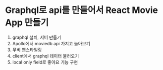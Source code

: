 # Graphql로 api를 만들어서 React Movie App 만들기


1. graphql 설치, 서버 만들기
2. Apollo에서 moviedb api 가지고 놀아보기
3. 무비 웹스타일링
4. client에서 graphql 데이터 불러오기
3. local only field로 좋아요 기능 구현